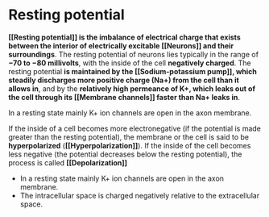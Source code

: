# Resting potential 
**[[Resting potential]] is the imbalance of electrical charge that exists between the interior of electrically excitable [[Neurons]] and their surroundings**. The resting potential of neurons lies typically in the range of **−70 to −80 millivolts**, with the inside of the cell **negatively charged**.  The resting potential **is maintained by the [[Sodium-potassium pump]], which steadily discharges more positive charge (Na+) from the cell than it allows in**, and by the **relatively high permeance of K+, which leaks out of the cell through its [[Membrane channels]] faster than Na+ leaks in**.

In a resting state mainly K+ ion channels are open in the axon membrane. 


If the inside of a cell becomes more electronegative (if the potential is made greater than the resting potential), the membrane or the cell is said to be **hyperpolarized** (**[[Hyperpolarization]]**). If the inside of the cell becomes less negative (the potential decreases below the resting potential), the process is called **[[Depolarization]]**

- In a resting state mainly K+ ion channels are open in the axon membrane.
- The intracellular space is charged negatively relative to the extracellular space.
